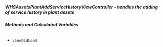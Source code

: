##### **WHSAssetsPlantAddServiceHistoryViewController** - handles the adding of service history in plant assets

###### **Methods and Calculated Variables**
- `viewDidLoad`